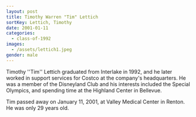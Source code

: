 ```yaml
---
layout: post
title: Timothy Warren "Tim" Lettich
sortKey: Lettich, Timothy
date: 2001-01-11
categories:
  - class-of-1992
images:
  - /assets/lettich1.jpeg
gender: male
---
```


Timothy ''Tim'' Lettich graduated from Interlake in 1992, and he later worked in support services for Costco at the company's headquarters. He was a member of the Disneyland Club and his interests included the Special Olympics, and spending time at the Highland Center in Bellevue.

Tim passed away on January 11, 2001, at Valley Medical Center in Renton. He was only 29 years old.
